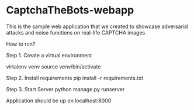 # CaptchaTheBots-webapp

This is the sample web application that we created to showcase adversarial attacks and noise functions on real-life CAPTCHA images


How to run?

Step 1. Create a virtual environment

virtalenv venv
source venv/bin/activate

Step 2. Install requirements
pip install -r requirements.txt

Step 3. Start Server
python manage.py runserver

Application should be up on localhost:8000
